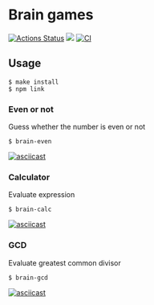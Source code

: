 # Brain games
[![Actions Status](https://github.com/Ansseii/frontend-project-lvl1/workflows/hexlet-check/badge.svg)](https://github.com/Ansseii/frontend-project-lvl1/actions)
<a href="https://codeclimate.com/github/Ansseii/frontend-project-lvl1/maintainability"><img src="https://api.codeclimate.com/v1/badges/72290170e06acc610172/maintainability" /></a>
[![CI](https://github.com/Ansseii/frontend-project-lvl1/actions/workflows/main.yml/badge.svg?branch=main)](https://github.com/Ansseii/frontend-project-lvl1/actions/workflows/main.yml)
## Usage
```shell
$ make install
$ npm link
```
### Even or not
Guess whether the number is even or not
```shell
$ brain-even
```
[![asciicast](https://asciinema.org/a/AIxD8zyrz4xgGm9AplpSJN5H9.svg)](https://asciinema.org/a/AIxD8zyrz4xgGm9AplpSJN5H9)
### Calculator
Evaluate expression
```shell
$ brain-calc
```
[![asciicast](https://asciinema.org/a/I2HSXMflFQMSo95aTjAPOUX1F.svg)](https://asciinema.org/a/I2HSXMflFQMSo95aTjAPOUX1F)
### GCD
Evaluate greatest common divisor
```shell
$ brain-gcd
```
[![asciicast](https://asciinema.org/a/vnXDyr545n7Iu22jVlGG0bPqD.svg)](https://asciinema.org/a/vnXDyr545n7Iu22jVlGG0bPqD)